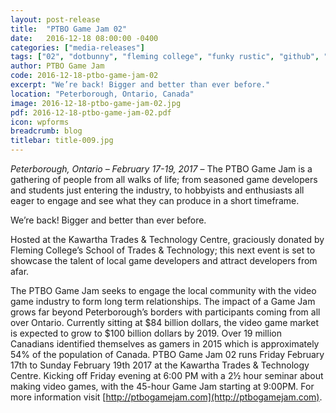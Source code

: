 ```yaml
---
layout: post-release
title:  "PTBO Game Jam 02"
date:   2016-12-18 08:00:00 -0400
categories: ["media-releases"]
tags: ["02", "dotbunny", "fleming college", "funky rustic", "github", "ibm", "ptac", "rickys", "acorn30", "aramark", "audiokinetic", "peterborough cfdc", "gotta havva pizza", "inxile entertainment", "kawartha lakes cfdc", "liftlock studios", "pagefolio", "unity"]
author: PTBO Game Jam
code: 2016-12-18-ptbo-game-jam-02
excerpt: "We’re back! Bigger and better than ever before."
location: "Peterborough, Ontario, Canada"
image: 2016-12-18-ptbo-game-jam-02.jpg
pdf: 2016-12-18-ptbo-game-jam-02.pdf
icon: wpforms
breadcrumb: blog
titlebar: title-009.jpg
---
```

_Peterborough, Ontario – February 17-19, 2017_ – The PTBO Game Jam is a gathering of people from all walks of life; from seasoned game developers and students just entering the industry, to hobbyists and enthusiasts all eager to engage and see what they can produce in a short timeframe.

We’re back! Bigger and better than ever before.

Hosted at the Kawartha Trades & Technology Centre, graciously donated by Fleming College’s School of Trades & Technology; this next event is set to showcase the talent of local game developers and attract developers from afar.

The PTBO Game Jam seeks to engage the local community with the video game industry to form long term relationships. The impact of a Game Jam grows far beyond Peterborough’s borders with participants coming from all over Ontario. Currently sitting at $84 billion dollars, the video game market is expected to grow to $100 billion dollars by 2019. Over 19 million Canadians identified themselves as gamers in 2015 which is approximately 54% of the population of Canada.
PTBO Game Jam 02 runs Friday February 17th to Sunday February 19th 2017 at the Kawartha Trades & Technology Centre. Kicking off Friday evening at 6:00 PM with a 2½ hour seminar about making video games, with the 45-hour Game Jam starting at 9:00PM.
For more information visit [http://ptbogamejam.com](http://ptbogamejam.com).
